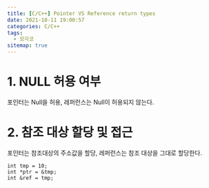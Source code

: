 ```yaml
---
title: [C/C++] Pointer VS Reference return types
date: 2021-10-11 19:00:57
categories: C/C++
tags:
  - 모각코
sitemap: true
---
```


# 1. NULL 허용 여부

포인터는 Null을 허용, 레퍼런스는 Null이 허용되지 않는다.

# 2. 참조 대상 할당 및 접근

포인터는 참조대상의 주소값을 할당, 레퍼런스는 참조 대상을 그대로 할당한다.

```
int tmp = 10;
int *ptr = &tmp;
int &ref = tmp;
```

